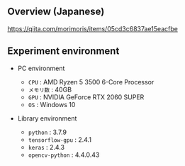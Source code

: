 ## Overview (Japanese)

https://qiita.com/morimoris/items/05cd3c6837ae15eacfbe

## Experiment environment

- PC environment
  - `CPU` : AMD Ryzen 5 3500 6-Core Processor
  - `メモリ数` : 40GB
  - `GPU` : NVIDIA GeForce RTX 2060 SUPER
  - `OS` : Windows 10
  
- Library environment
  - `python` : 3.7.9
  - `tensorflow-gpu` : 2.4.1
  - `keras` : 2.4.3
  - `opencv-python` : 4.4.0.43
